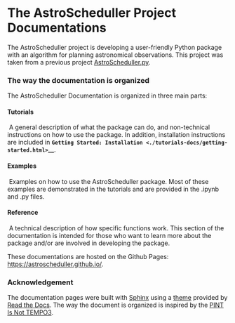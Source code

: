 # The AstroScheduller Project Documentations

The AstroScheduller project is developing a user-friendly Python package with an algorithm for planning astronomical observations. This project was taken from a previous project [AstroScheduller.py](https://github.com/AstroScheduller/AstroSchedullerPy). 

### The way the documentation is organized

The AstroScheduller Documentation is organized in three main parts:

#### Tutorials

​      A general description of what the package can do, and non-technical instructions on how to use the package. In addition, installation instructions are included in **`Getting Started: Installation <./tutorials-docs/getting-started.html>`__**.

#### Examples

​      Examples on how to use the AstroScheduller package. Most of these examples are demonstrated in the tutorials and are provided in the .ipynb and .py files.

#### Reference

​      A technical description of how specific functions work. This section of the documentation is intended for those who want to learn more about the package and/or are involved in developing the package.

These documentations are hosted on the Github Pages: https://astroscheduller.github.io/.

### Acknowledgement 

The documentation pages were built with [Sphinx](http://sphinx-doc.org/) using a [theme](https://github.com/rtfd/sphinx_rtd_theme) provided by [Read the Docs](https://readthedocs.org/). The way the document is organized is inspired by the [PINT Is Not TEMPO3](https://github.com/nanograv/PINT).